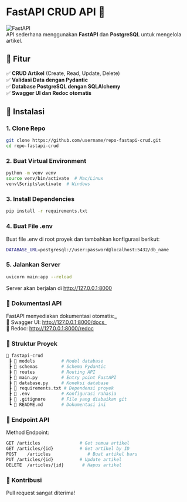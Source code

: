 # FastAPI CRUD API 🚀

![FastAPI](https://img.shields.io/badge/FastAPI-0.110.0-blue?style=flat-square&logo=fastapi)  
API sederhana menggunakan **FastAPI** dan **PostgreSQL** untuk mengelola artikel.  

## 📌 Fitur  
✅ **CRUD Artikel** (Create, Read, Update, Delete)  
✅ **Validasi Data dengan Pydantic**  
✅ **Database PostgreSQL dengan SQLAlchemy**  
✅ **Swagger UI dan Redoc otomatis**  

## 🚀 Instalasi  

### 1. Clone Repo  
```bash
git clone https://github.com/username/repo-fastapi-crud.git
cd repo-fastapi-crud
```
### 2. Buat Virtual Environment
```bash
python -m venv venv
source venv/bin/activate  # Mac/Linux
venv\Scripts\activate  # Windows
```
### 3. Install Dependencies
```bash
pip install -r requirements.txt
```
### 4. Buat File .env
Buat file .env di root proyek dan tambahkan konfigurasi berikut:
```bash
DATABASE_URL=postgresql://user:password@localhost:5432/db_name
```
### 5. Jalankan Server
```bash
uvicorn main:app --reload
```
Server akan berjalan di http://127.0.0.1:8000

### 📖 Dokumentasi API
FastAPI menyediakan dokumentasi otomatis:_  
🔹 Swagger UI: http://127.0.0.1:8000/docs_  
🔹 Redoc: http://127.0.0.1:8000/redoc

### 🔧 Struktur Proyek
```bash
📂 fastapi-crud
 ┣ 📂 models          # Model database
 ┣ 📂 schemas         # Schema Pydantic
 ┣ 📂 routes          # Routing API
 ┣ 📜 main.py         # Entry point FastAPI
 ┣ 📜 database.py     # Koneksi database
 ┣ 📜 requirements.txt # Dependensi proyek
 ┣ 📜 .env            # Konfigurasi rahasia
 ┣ 📜 .gitignore      # File yang diabaikan git
 ┗ 📜 README.md       # Dokumentasi ini
```

### 📌 Endpoint API
Method	Endpoint:
```bash
GET	/articles               # Get semua artikel
GET	/articles/{id}          # Get artikel by ID
POST	/articles              # Buat artikel baru
PUT	/articles/{id}          # Update artikel
DELETE	/articles/{id}       # Hapus artikel
```

### 🌟 Kontribusi
Pull request sangat diterima!
